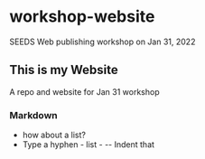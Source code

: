 # workshop-website
SEEDS Web publishing workshop on Jan 31, 2022

## This is my Website
A repo and website for Jan 31 workshop

### Markdown
- how about a list?
- Type a hyphen - list - 
 --  Indent that
